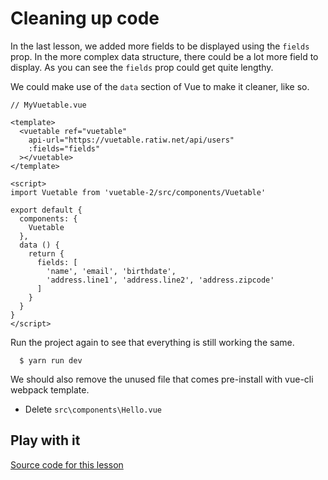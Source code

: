 
# Cleaning up code

In the last lesson, we added more fields to be displayed using the `fields` prop. In the more complex data structure, there could be a lot more field to display. As you can see the `fields` prop could get quite lengthy.

We could make use of the `data` section of Vue to make it cleaner, like so.

```vue
// MyVuetable.vue

<template>
  <vuetable ref="vuetable"
    api-url="https://vuetable.ratiw.net/api/users"
    :fields="fields"
  ></vuetable>
</template>

<script>
import Vuetable from 'vuetable-2/src/components/Vuetable'

export default {
  components: {
    Vuetable
  },
  data () {
    return {
      fields: [
        'name', 'email', 'birthdate',
        'address.line1', 'address.line2', 'address.zipcode'
      ]
    }
  }
}
</script>
```

Run the project again to see that everything is still working the same.
```shell
  $ yarn run dev
```

We should also remove the unused file that comes pre-install with vue-cli webpack template.
- Delete `src\components\Hello.vue`

## Play with it

<vuep template="#lesson03"></vuep>

<script v-pre type="text/x-template" id="lesson03">
<template>
    <vuetable ref="vuetable"
          api-url="https://vuetable.ratiw.net/api/users"
          :fields="fields">
    </vuetable>
</template>

<script>
  Vue.use(Vuetable);
  export default {
  data () {
      return {
        fields: [
          'name', 'email', 'birthdate',
          'address.line1', 'address.line2', 'address.zipcode'
        ]
      }
    }
  }
</script>

</script>

[Source code for this lesson](https://github.com/ratiw/vuetable-2-tutorial/tree/lesson-3)
